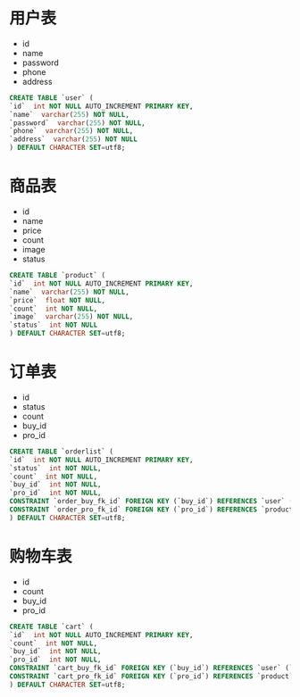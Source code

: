 # 用户表

- id
- name
- password
- phone
- address

```sql
CREATE TABLE `user` (
`id`  int NOT NULL AUTO_INCREMENT PRIMARY KEY,
`name`  varchar(255) NOT NULL,
`password`  varchar(255) NOT NULL,
`phone`  varchar(255) NOT NULL,
`address`  varchar(255) NOT NULL
) DEFAULT CHARACTER SET=utf8;
```

# 商品表

- id
- name
- price
- count
- image
- status

```sql
CREATE TABLE `product` (
`id`  int NOT NULL AUTO_INCREMENT PRIMARY KEY,
`name`  varchar(255) NOT NULL,
`price`  float NOT NULL,
`count`  int NOT NULL,
`image`  varchar(255) NOT NULL,
`status`  int NOT NULL
) DEFAULT CHARACTER SET=utf8;
```

# 订单表

- id
- status
- count
- buy_id
- pro_id

```sql
CREATE TABLE `orderlist` (
`id`  int NOT NULL AUTO_INCREMENT PRIMARY KEY,
`status`  int NOT NULL,
`count`  int NOT NULL,
`buy_id`  int NOT NULL,
`pro_id`  int NOT NULL,
CONSTRAINT `order_buy_fk_id` FOREIGN KEY (`buy_id`) REFERENCES `user` (`id`) ON DELETE CASCADE ON UPDATE CASCADE,
CONSTRAINT `order_pro_fk_id` FOREIGN KEY (`pro_id`) REFERENCES `product` (`id`) ON DELETE SET NULL ON UPDATE CASCADE
) DEFAULT CHARACTER SET=utf8;
```

# 购物车表

- id
- count
- buy_id
- pro_id

```sql
CREATE TABLE `cart` (
`id`  int NOT NULL AUTO_INCREMENT PRIMARY KEY,
`count`  int NOT NULL,
`buy_id`  int NOT NULL,
`pro_id`  int NOT NULL,
CONSTRAINT `cart_buy_fk_id` FOREIGN KEY (`buy_id`) REFERENCES `user` (`id`) ON DELETE CASCADE ON UPDATE CASCADE,
CONSTRAINT `cart_pro_fk_id` FOREIGN KEY (`pro_id`) REFERENCES `product` (`id`) ON DELETE CASCADE ON UPDATE CASCADE
) DEFAULT CHARACTER SET=utf8;
```

